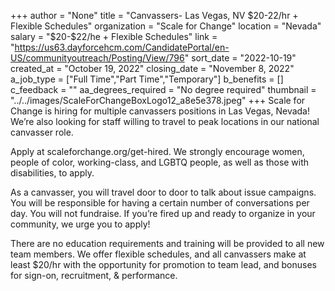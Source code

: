 +++
author = "None"
title = "Canvassers- Las Vegas, NV $20-22/hr + Flexible Schedules"
organization = "Scale for Change"
location = "Nevada"
salary = "$20-$22/he + Flexible Schedules"
link = "https://us63.dayforcehcm.com/CandidatePortal/en-US/communityoutreach/Posting/View/796"
sort_date = "2022-10-19"
created_at = "October 19, 2022"
closing_date = "November 8, 2022"
a_job_type = ["Full Time","Part Time","Temporary"]
b_benefits = []
c_feedback = ""
aa_degrees_required = "No degree required"
thumbnail = "../../images/ScaleForChangeBoxLogo12_a8e5e378.jpeg"
+++
Scale for Change is hiring for multiple canvassers positions in Las Vegas, Nevada! We’re also looking for staff willing to travel to peak locations in our national canvasser role. 

Apply at scaleforchange.org/get-hired. We strongly encourage women, people of color, working-class, and LGBTQ people, as well as those with disabilities, to apply. 

As a canvasser, you will travel door to door to talk about issue campaigns. You will be responsible for having a certain number of conversations per day. You will not fundraise. If you’re fired up and ready to organize in your community, we urge you to apply!
 
There are no education requirements and training will be provided to all new team members. We offer flexible schedules, and all canvassers make at least $20/hr with the opportunity for promotion to team lead, and bonuses for sign-on, recruitment, & performance.

